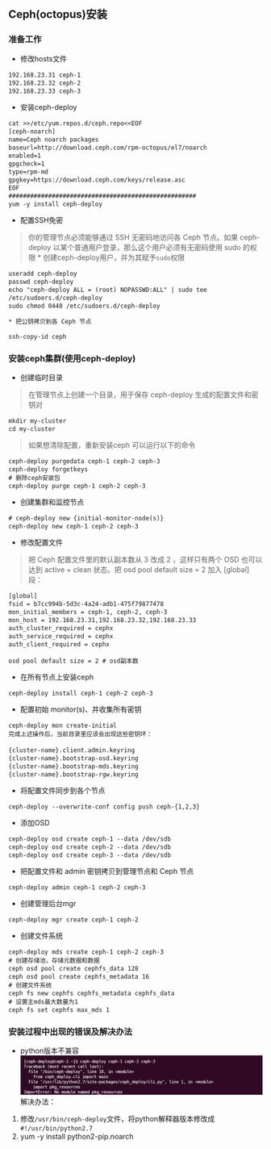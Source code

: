 ## Ceph(octopus)安装


### 准备工作
* 修改hosts文件

```shell
192.168.23.31 ceph-1
192.168.23.32 ceph-2
192.168.23.33 ceph-3
```

* 安装ceph-deploy
```shell
cat >>/etc/yum.repos.d/ceph.repo<<EOF
[ceph-noarch]
name=Ceph noarch packages
baseurl=http://download.ceph.com/rpm-octopus/el7/noarch
enabled=1
gpgcheck=1
type=rpm-md
gpgkey=https://download.ceph.com/keys/release.asc
EOF
####################################################
yum -y install ceph-deploy
```

* 配置SSH免密
> 你的管理节点必须能够通过 SSH 无密码地访问各 Ceph 节点。如果 ceph-deploy 以某个普通用户登录，那么这个用户必须有无密码使用 sudo 的权限
    * 创建ceph-deploy用户，并为其赋予`sudo`权限
```shell
useradd ceph-deploy
passwd ceph-deploy
echo "ceph-deploy ALL = (root) NOPASSWD:ALL" | sudo tee /etc/sudoers.d/ceph-deploy
sudo chmod 0440 /etc/sudoers.d/ceph-deploy
```
    * 把公钥拷贝到各 Ceph 节点
```shell
ssh-copy-id ceph
```

### 安装ceph集群(使用ceph-deploy)
* 创建临时目录
> 在管理节点上创建一个目录，用于保存 ceph-deploy 生成的配置文件和密钥对

```shell
mkdir my-cluster
cd my-cluster
```
> 如果想清除配置，重新安装ceph 可以运行以下的命令
```shell
ceph-deploy purgedata ceph-1 ceph-2 ceph-3
ceph-deploy forgetkeys
# 删除ceph安装包
ceph-deploy purge ceph-1 ceph-2 ceph-3
```
* 创建集群和监控节点
```shell
# ceph-deploy new {initial-monitor-node(s)}
ceph-deploy new ceph-1 ceph-2 ceph-3
```
* 修改配置文件
> 把 Ceph 配置文件里的默认副本数从 3 改成 2 ，这样只有两个 OSD 也可以达到 active + clean 状态。把 osd pool default size = 2 加入 [global] 段：

```shell
[global]
fsid = b7cc994b-5d3c-4a24-adb1-475f79877478
mon_initial_members = ceph-1, ceph-2, ceph-3
mon_host = 192.168.23.31,192.168.23.32,192.168.23.33
auth_cluster_required = cephx
auth_service_required = cephx
auth_client_required = cephx

osd pool default size = 2 # osd副本数
```
* 在所有节点上安装ceph
```shell
ceph-deploy install ceph-1 ceph-2 ceph-3
```
* 配置初始 monitor(s)、并收集所有密钥
```shell
ceph-deploy mon create-initial
完成上述操作后，当前目录里应该会出现这些密钥环：

{cluster-name}.client.admin.keyring
{cluster-name}.bootstrap-osd.keyring
{cluster-name}.bootstrap-mds.keyring
{cluster-name}.bootstrap-rgw.keyring
```
* 将配置文件同步到各个节点
```shell
ceph-deploy --overwrite-conf config push ceph-{1,2,3}
``` 


* 添加OSD
```shell
ceph-deploy osd create ceph-1 --data /dev/sdb
ceph-deploy osd create ceph-2 --data /dev/sdb
ceph-deploy osd create ceph-3 --data /dev/sdb
```
* 把配置文件和 admin 密钥拷贝到管理节点和 Ceph 节点
```shell
ceph-deploy admin ceph-1 ceph-2 ceph-3
```
* 创建管理后台mgr
```shell
ceph-deploy mgr create ceph-1 ceph-2 
```

* 创建文件系统
```shell
ceph-deploy mds create ceph-1 ceph-2 ceph-3
# 创建存储池，存储元数据和数据
ceph osd pool create cephfs_data 128
ceph osd pool create cephfs_metadata 16
# 创建文件系统
ceph fs new cephfs cephfs_metadata cephfs_data
# 设置主mds最大数量为1
ceph fs set cephfs max_mds 1
```













### 安装过程中出现的错误及解决办法
* python版本不兼容
![20211004205556](https://raw.githubusercontent.com/Animezjy/PicGo_img/master/images20211004205556.png)
解决办法：
1. 修改`/usr/bin/ceph-deploy`文件，将python解释器版本修改成`#!/usr/bin/python2.7`
2. yum -y install python2-pip.noarch